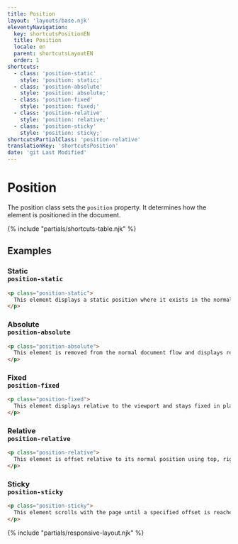 ```yaml
---
title: Position
layout: 'layouts/base.njk'
eleventyNavigation:
  key: shortcutsPositionEN
  title: Position
  locale: en
  parent: shortcutsLayoutEN
  order: 1
shortcuts:
  - class: 'position-static'
    style: 'position: static;'
  - class: 'position-absolute'
    style: 'position: absolute;'
  - class: 'position-fixed'
    style: 'position: fixed;'
  - class: 'position-relative'
    style: 'position: relative;'
  - class: 'position-sticky'
    style: 'position: sticky;'
shortcutsPartialClass: 'position-relative'
translationKey: 'shortcutsPosition'
date: 'git Last Modified'
---
```


# Position

<!-- TODO: Improve examples -->

The position class sets the `position` property. It determines how the element is positioned in the document.

{% include "partials/shortcuts-table.njk" %}

## Examples

### Static<br/>`position-static`

```html
<p class="position-static">
  This element displays a static position where it exists in the normal document flow.
</p>
```

### Absolute<br/>`position-absolute`

```html
<p class="position-absolute">
  This element is removed from the normal document flow and displays relative to its nearest positioned ancestor or the page itself.
</p>
```

### Fixed<br/>`position-fixed`

```html
<p class="position-fixed">
  This element displays relative to the viewport and stays fixed in place when the page is scrolled.
</p>
```

### Relative<br/>`position-relative`

```html
<p class="position-relative">
  This element is offset relative to its normal position using top, right, bottom, or left.
</p>
```

### Sticky<br/>`position-sticky`

```html
<p class="position-sticky">
  This element scrolls with the page until a specified offset is reached, then sticks in place within its containing block.
</p>
```

{% include "partials/responsive-layout.njk" %}
